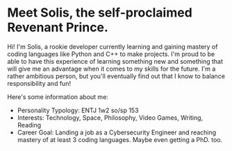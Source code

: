 # Meet Solis, the self-proclaimed Revenant Prince.

Hi! I'm Solis, a rookie developer currently learning and gaining mastery of coding languages like Python and C++ to make projects. I'm proud to be able to have this experience of learning something new and something that will give me an advantage when it comes to my skills for the future. I'm a rather ambitious person, but you'll eventually find out that I know to balance responsibility and fun!

Here's some information about me:

- Personality Typology: ENTJ 1w2 so/sp 153
- Interests: Technology, Space, Philosophy, Video Games, Writing, Reading
- Career Goal: Landing a job as a Cybersecurity Engineer and reaching mastery of at least 3 coding languages. Maybe even getting a PhD. too.
